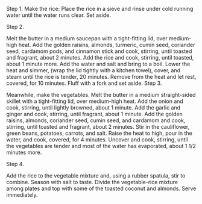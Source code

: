 Step 1. Make the rice: Place the rice in a sieve and rinse under cold running water until the water runs clear. Set aside. 
     
Step 2. 

Melt the butter in a medium saucepan with a tight-fitting lid, over medium-high heat. Add the golden raisins, almonds, turmeric, cumin seed, coriander seed, cardamom pods, and cinnamon stick and cook, stirring, until toasted and fragrant, about 2 minutes. Add the rice and cook, stirring, until toasted, about 1 minute more. Add the water and salt and bring to a boil. Lower the heat and simmer, (wrap the lid tightly with a kitchen towel), cover, and steam until the rice is tender, 20 minutes. Remove from the heat and let rest, covered, for 10 minutes. Fluff with a fork and set aside.
Step 3.

Meanwhile, make the vegetables. Melt the butter in a medium straight-sided skillet with a tight-fitting lid, over medium-high heat. Add the onion and cook, stirring, until lightly browned, about 1 minute. Add the garlic and ginger and cook, stirring, until fragrant, about 1 minute. Add the golden raisins, almonds, coriander seed, cumin seed, and cardamom and cook, stirring, until toasted and fragrant, about 2 minutes. Stir in the cauliflower, green beans, potatoes, carrots, and salt. Raise the heat to high, pour in the water, and cook, covered, for 4 minutes. Uncover and cook, stirring, until the vegetables are tender and most of the water has evaporated, about 1 1/2 minutes more.

Step 4. 

Add the rice to the vegetable mixture and, using a rubber spatula, stir to combine. Season with salt to taste. Divide the vegetable-rice mixture among plates and top with some of the toasted coconut and almonds. Serve immediately.